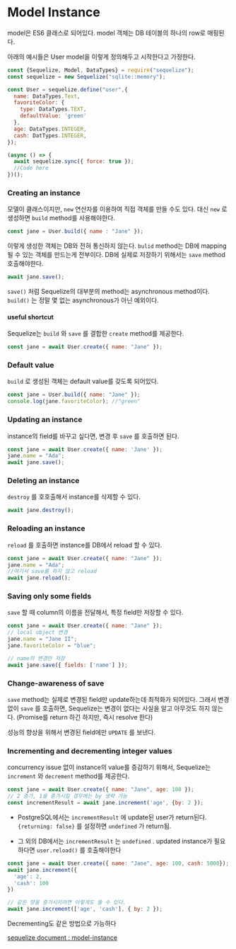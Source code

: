 # Model Instance

model은 ES6 클래스로 되어있다. model 객체는 DB 테이블의 하나의 row로 매핑된다. 

아래의 예시들은 User model을 이렇게 정의해두고 시작한다고 가정한다.

```javascript
const {Sequelize, Model, DataTypes} = require("sequelize");
const sequelize = new Sequelize("sqlite::memory");

const User = sequelize.define("user",{
  name: DataTypes.Text,
  favoriteColor: {
    type: DataTypes.TEXT,
    defaultValue: 'green'
  },
  age: DataTypes.INTEGER,
  cash: DatTypes.INTEGER,
});

(async () => {
  await sequelize.sync({ force: true });
  //Code here
})();

```



### Creating an instance

모델이 클래스이지만, `new` 연산자를 이용하여 직접 객체를 만들 수도 있다. 대신 `new` 로 생성하면 `build` method를 사용해야한다.

```javascript
const jane = User.build({ name : "Jane" });
```

이렇게 생성한 객체는 DB와 전혀 통신하지 않는다. `bulid` method는 DB에 mapping 될 수 있는 객체를 만드는게 전부이다. DB에 실제로 저장하기 위해서는 `save` method 호출해야한다.

``` javascript
await jane.save();
```

`save()` 처럼 Sequelize의 대부분의 method는 asynchronous method이다.  `build()` 는 정말 몇 없는 asynchronous가 아닌 예외이다.



#### useful shortcut

Sequelize는 `build` 와 `save` 를 결합한 `create` method를 제공한다.

```javascript
const jane = await User.create({ name: "Jane" });
```



### Default value

`build` 로 생성된 객체는 default value를 갖도록 되어있다.

``` javascript
const jane = User.build({ name: "Jane" });
console.log(jane.favoriteColor); //"green"
```



### Updating an instance

instance의 field를 바꾸고 싶다면, 변경 후 `save` 를 호출하면 된다.

```javascript
const jane = await User.create({ name: 'Jane' });
jane.name = "Ada";
await jane.save();
```



### Deleting an instance

`destroy` 를  호호출해서 instance를 삭제할 수 있다.

``` javascript
await jane.destroy();
```



### Reloading an instance

`reload` 를 호출하면 instance를 DB에서 reload 할 수 있다.

```javascript
const jane = await User.create({ name: "Jane" });
jane.name = "Ada";
//여기서 save를 하지 않고 reload
await jane.reload();
```



### Saving only some fields

`save` 할 때 column의 이름을 전달해서, 특정 field만 저장할 수 있다.

```javascript
const jane = await User.create({ name: "Jane" });
// local object 변경
jane.name = "Jane II";
jane.favoriteColor = "blue";

// name의 변경만 저장
await jane.save({ fields: ['name'] });
```



### Change-awareness of save

`save` method는 실제로 변경된 field만 update하는데 최적화가 되어있다. 그래서 변경 없이 `save` 를 호출하면, Sequelize는 변경이 없다는 사실을 알고 아무것도 하지 않는다. (Promise를 return 하긴 하지만, 즉시 resolve 한다) 

성능의 향상을 위해서 변경된 field에만 `UPDATE` 를 보낸다.



### Incrementing and decrementing integer values

concurrency issue 없이 instance의 value를 증감하기 위해서, Sequelize는 `increment` 와 `decrement` method를 제공한다.

```javascript
const jane = await User.create({ name: "Jane", age: 100 });
// 2 증가, 1을 증가시킬 경우에는 by 생략 가능
const incrementResult = await jane.increment('age', {by: 2 });
```

- PostgreSQL에서는 `incrementResult` 에 update된 user가 return된다. `{returning: false}` 를 설정하면 `undefined` 가 return됨.

- 그 외의 DB에서는 `incrementResult`  는 `undefined` . updated instance가 필요하다면 `user.reload()` 를 호출해야한다

```javascript
const jane = await User.create({ name: "Jane", age: 100, cash: 5000});
await jane.increment({
  'age': 2,
  'cash': 100
})

// 같은 양을 증가시키려면 이렇게도 쓸 수 있다.
await jane.increment(['age', 'cash'], { by: 2 });
```



Decrementing도 같은 방법으로 가능하다

[sequelize document : model-instance](https://sequelize.org/master/manual/model-instances.html)

